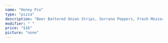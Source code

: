 ```yaml
---
name: "Honey Pie"
type: "pizza"
description: "Beer Battered Onion Strips, Serrano Peppers, Fresh Mozzarella Cheese, Calabrese Pepper Puree, Drizzled with Honey."
modifier: " "
price: "$16"
picture: "none"
---
```

